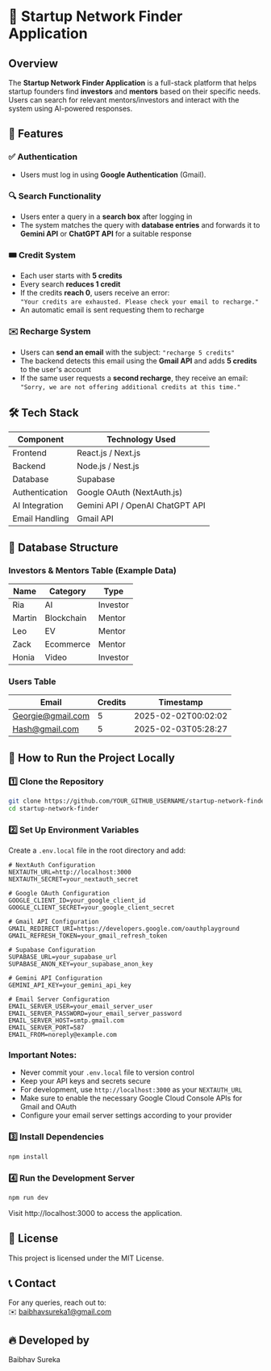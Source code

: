 # 🚀 Startup Network Finder Application

## Overview
The **Startup Network Finder Application** is a full-stack platform that helps startup founders find **investors** and **mentors** based on their specific needs. Users can search for relevant mentors/investors and interact with the system using AI-powered responses.

## 🌟 Features

### ✅ Authentication
* Users must log in using **Google Authentication** (Gmail).

### 🔍 Search Functionality
* Users enter a query in a **search box** after logging in
* The system matches the query with **database entries** and forwards it to **Gemini API** or **ChatGPT API** for a suitable response

### 🎟️ Credit System
* Each user starts with **5 credits**
* Every search **reduces 1 credit**
* If the credits **reach 0**, users receive an error:  
  `"Your credits are exhausted. Please check your email to recharge."`
* An automatic email is sent requesting them to recharge

### ✉️ Recharge System
* Users can **send an email** with the subject: `"recharge 5 credits"`
* The backend detects this email using the **Gmail API** and adds **5 credits** to the user's account
* If the same user requests a **second recharge**, they receive an email:  
  `"Sorry, we are not offering additional credits at this time."`

## 🛠️ Tech Stack

| Component | Technology Used |
|-----------|----------------|
| Frontend | React.js / Next.js |
| Backend | Node.js / Nest.js|
| Database | Supabase |
| Authentication | Google OAuth (NextAuth.js) |
| AI Integration | Gemini API / OpenAI ChatGPT API |
| Email Handling | Gmail API |

## 📂 Database Structure

### Investors & Mentors Table (Example Data)

| Name | Category | Type |
|------|----------|------|
| Ria | AI | Investor |
| Martin | Blockchain | Mentor |
| Leo | EV | Mentor |
| Zack | Ecommerce | Mentor |
| Honia | Video | Investor |

### Users Table

| Email | Credits | Timestamp |
|-------|---------|-----------|
| Georgie@gmail.com | 5 | 2025-02-02T00:02:02 |
| Hash@gmail.com | 5 | 2025-02-03T05:28:27 |

## 📌 How to Run the Project Locally

### 1️⃣ Clone the Repository
```bash
git clone https://github.com/YOUR_GITHUB_USERNAME/startup-network-finder.git
cd startup-network-finder
```

### 2️⃣ Set Up Environment Variables
Create a `.env.local` file in the root directory and add:
```env
# NextAuth Configuration
NEXTAUTH_URL=http://localhost:3000
NEXTAUTH_SECRET=your_nextauth_secret

# Google OAuth Configuration
GOOGLE_CLIENT_ID=your_google_client_id
GOOGLE_CLIENT_SECRET=your_google_client_secret

# Gmail API Configuration
GMAIL_REDIRECT_URI=https://developers.google.com/oauthplayground
GMAIL_REFRESH_TOKEN=your_gmail_refresh_token

# Supabase Configuration
SUPABASE_URL=your_supabase_url
SUPABASE_ANON_KEY=your_supabase_anon_key

# Gemini API Configuration
GEMINI_API_KEY=your_gemini_api_key

# Email Server Configuration
EMAIL_SERVER_USER=your_email_server_user
EMAIL_SERVER_PASSWORD=your_email_server_password
EMAIL_SERVER_HOST=smtp.gmail.com
EMAIL_SERVER_PORT=587
EMAIL_FROM=noreply@example.com
```

### Important Notes:
* Never commit your `.env.local` file to version control
* Keep your API keys and secrets secure
* For development, use `http://localhost:3000` as your `NEXTAUTH_URL`
* Make sure to enable the necessary Google Cloud Console APIs for Gmail and OAuth
* Configure your email server settings according to your provider

### 3️⃣ Install Dependencies
```bash
npm install
```

### 4️⃣ Run the Development Server
```bash
npm run dev
```
Visit http://localhost:3000 to access the application.

## 📜 License
This project is licensed under the MIT License.

## 📞 Contact
For any queries, reach out to:  
✉️ baibhavsureka1@gmail.com

## 🔥 Developed by
Baibhav Sureka
